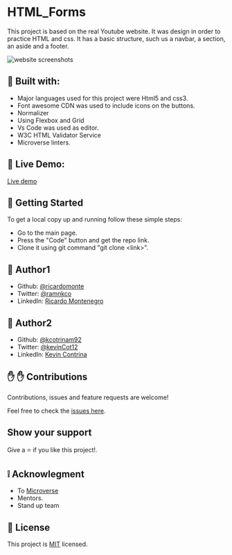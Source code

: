 # HTML_Forms

This project is based on the real Youtube website. It was design in order to practice HTML and css. It has a basic structure, such us a navbar, a section, an aside and a footer.

![website screenshots](/img/screenshot.png)

##  :hammer: Built with:

- Major languages used for this project were Html5 and css3.
- Font awesome CDN was used to include icons on the buttons.
- Normalizer
- Using Flexbox and Grid
- Vs Code was used as editor.
- W3C HTML Validator Service
- Microverse linters.

##  :red_circle: Live Demo:

[Live demo](https://ricardomonte.github.io/HTML_Forms/.)

##  :construction_worker: Getting Started

To get a local copy up and running follow these simple steps:

- Go to the main page.
- Press the "Code" button and get the repo link.
- Clone it using git command "git clone &lt;link>".

## :bust_in_silhouette: Author1

- Github: [@ricardomonte](https://github.com/ricardomonte)
- Twitter: [@ramnkco](https://twitter.com/ramnkco)
- LinkedIn: [Ricardo Montenegro](https://www.linkedin.com/in/ricardo-antonio-montenegro-nu%C3%B1ez-87a74944/)

## :bust_in_silhouette: Author2

- Github: [@kcotrinam92](https://github.com/kcotrinam92)
- Twitter: [@kevinCot12](https://twitter.com/KevinCot12)
- LinkedIn: [Kevin Contrina](https://www.linkedin.com/in/kevin-cotrina-6208b7149/)

## :raised_hand: :raised_hand: Contributions

Contributions, issues and feature requests are welcome!

Feel free to check the [issues here](https://github.com/kcotrinam92/Embedding-images-and-video/issues).

## Show your support

Give a :star: if you like this project!.

##  :grey_exclamation: Acknowlegment

- To [Microverse](https://www.microverse.org/)
- Mentors.
- Stand up team

##  :memo: License

This project is [MIT](LICENSE) licensed.

